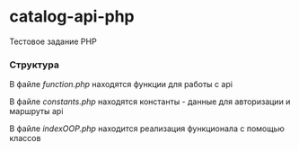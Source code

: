 # catalog-api-php
Тестовое задание PHP

### Структура
В файле _function.php_ находятся функции для работы с api

В файле _constants.php_ находятся константы - данные для авторизации и маршруты api

В файле _indexOOP.php_ находится реализация функционала с помощью классов
